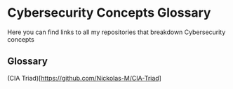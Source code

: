 # Cybersecurity Concepts Glossary
Here you can find links to all my repositories that breakdown Cybersecurity concepts

## Glossary
(CIA Triad)[https://github.com/Nickolas-M/CIA-Triad]
